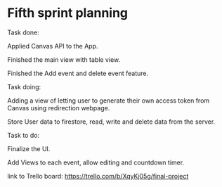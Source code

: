 # Fifth sprint planning

Task done:

Applied Canvas API to the App.

Finished the main view with table view.

Finished the Add event and delete event feature.

Task doing:

Adding a view of letting user to generate their own access token from Canvas using redirection webpage.

Store User data to firestore, read, write and delete data from the server.

Task to do:

Finalize the UI.

Add Views to each event, allow editing and countdown timer.

link to Trello board: https://trello.com/b/XqyKj05g/final-project

